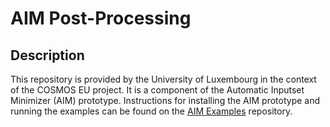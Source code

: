 # AIM Post-Processing

## Description

This repository is provided by the University of Luxembourg in the context of the COSMOS EU project.
It is a component of the Automatic Inputset Minimizer (AIM) prototype.
Instructions for installing the AIM prototype and running the examples can be found on the
[AIM Examples](https://github.com/MetamorphicSecurityTesting/AimExamples)
repository.
